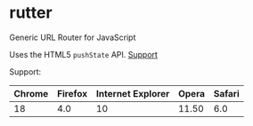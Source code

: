 # rutter

Generic URL Router for JavaScript

Uses the HTML5 `pushState` API. [Support](https://developer.mozilla.org/en-US/docs/Web/Guide/API/DOM/Manipulating_the_browser_history#Browser_compatibility)

Support:

| Chrome | Firefox | Internet Explorer | Opera | Safari |
|--------|---------|-------------------|-------|--------|
| 18 	   | 4.0     | 10	               | 11.50 | 6.0    |
